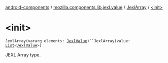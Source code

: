 [android-components](../../index.md) / [mozilla.components.lib.jexl.value](../index.md) / [JexlArray](index.md) / [&lt;init&gt;](./-init-.md)

# &lt;init&gt;

`JexlArray(vararg elements: `[`JexlValue`](../-jexl-value/index.md)`)``JexlArray(value: `[`List`](https://kotlinlang.org/api/latest/jvm/stdlib/kotlin.collections/-list/index.html)`<`[`JexlValue`](../-jexl-value/index.md)`>)`

JEXL Array type.

